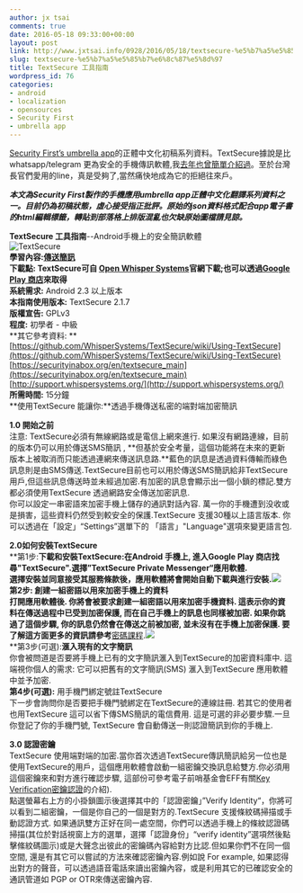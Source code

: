 ```yaml
---
author: jx tsai
comments: true
date: 2016-05-18 09:33:00+00:00
layout: post
link: http://www.jxtsai.info/0928/2016/05/18/textsecure-%e5%b7%a5%e5%85%b7%e6%8c%87%e5%8d%97/
slug: textsecure-%e5%b7%a5%e5%85%b7%e6%8c%87%e5%8d%97
title: TextSecure 工具指南
wordpress_id: 76
categories:
- android
- localization
- opensources
- Security First
- umbrella app
---
```


[Security First’s umbrella app](https://secfirst.org/)的正體中文化初稿系列資料。TextSecure據說是比whatsapp/telegram 更為安全的手機傳訊軟體,我[去年也曾簡單介紹過](http://self.jxtsai.info/2015/03/blog-post_5.html)。至於台灣長官們愛用的line，真是受夠了,當然痛快地成為它的拒絕往來戶。  
  
***本文為Security First製作的手機應用umbrella app正體中文化翻譯系列資料之一。目前仍為初稿狀態，虛心接受指正批評。原始的json資料格式配合app電子書的html編輯標籤，轉貼到部落格上排版混亂也欠缺原始圖檔請見諒。***  
  
**TextSecure 工具指南**--Android手機上的安全簡訊軟體  
![TextSecure](https://2.bp.blogspot.com/-KDiQvTj5r0M/V35CCnLLr9I/AAAAAAAAKVE/mDVQoWARtLQm2DAJ90wVBXVl-tYLjVZRQCLcB/s1600/imagen-textsecure-beta-1ori.jpg)  
**學習內容:[傳送簡訊](umbrella://lesson/sending-a-message)  
**下載點:** TextSecure可自 [Open Whisper Systems](https://whispersystems.org/)官網下載;也可以透過[Google Play 商店](https://play.google.com/store/apps/details?id=org.thoughtcrime.securesms)來取得**  
**系統需求:** Android 2.3 以上版本  
**本指南使用版本:** TextSecure 2.1.7  
**版權宣告:** GPLv3  
**程度:** 初學者 - 中級  
**其它參考資料: **  
[https://github.com/WhisperSystems/TextSecure/wiki/Using-TextSecure](https://github.com/WhisperSystems/TextSecure/wiki/Using-TextSecure)  
[https://securityinabox.org/en/textsecure_main](https://securityinabox.org/en/textsecure_main)  
[http://support.whispersystems.org/](http://support.whispersystems.org/)  
**所需時間:** 15分鐘  
**使用TextSecure 能讓你:**透過手機傳送私密的端對端加密簡訊  
  
**1.0 開始之前**  
注意: TextSecure必須有無線網路或是電信上網來進行. 如果沒有網路連線，目前的版本仍可以用於傳送SMS簡訊 , **但基於安全考量，這個功能將在未來的更新版本上被取消而只能透過連網來傳送訊息路.**藍色的訊息是透過資料傳輸而綠色訊息則是由SMS傳送.TextSecure目前也可以用於傳送SMS簡訊給非TextSecure 用戶,但這些訊息傳送時並未經過加密.有加密的訊息會顯示出一個小鎖的標記.雙方都必須使用TextSecure 透過網路安全傳送加密訊息.  
你可以設定一串密語來加密手機上儲存的通訊對話內容. 萬一你的手機遭到没收或是損害，這些資料仍然受到較安全的保護.TextSecure 支援30種以上語言版本. 你可以透過在「設定」“Settings”選單下的 「語言」"Language"選項來變更語言包.  
  
**2.0如何安裝TextSecure**  
**第1步:**下載和安裝TextSecure:在Android 手機上, 進入Google Play 商店找尋"TextSecure".選擇”TextSecure Private Messenger“應用軟體.  
選擇安裝並同意接受其服務條款後，應用軟體將會開始自動下載與進行安裝.![](http://self.jxtsai.info/tool_textsecure1.png)  
**第2步:** 創建一組密語以用來加密手機上的資料  
打開應用軟體後. 你將會被要求創建一組密語以用來加密手機資料. 這表示你的資料在傳送過程中已受到加密保護, 而在自己手機上的訊息也同樣被加密. 如果你跳過了這個步驟, 你的訊息仍然會在傳送之前被加密, 並未沒有在手機上加密保護. 要了解這方面更多的資訊請參考**[密碼課程](umbrella://lesson/passwords).![](http://self.jxtsai.info/tool_textsecure2.png)  
**第3步(可選):**滙入現有的文字簡訊**  
你會被問道是否要將手機上已有的文字簡訊滙入到TextSecure的加密資料庫中. 這端視你個人的需求: 它可以把舊有的文字簡訊(SMS) 滙入到TextSecure 應用軟體中並予加密.  
**第4步(可選):** 用手機門綁定號註TextSecure  
下一步會詢問你是否要把手機門號綁定在TextSecure的連線註冊. 若其它的使用者也用TextSecure 這可以省下傳SMS簡訊的電信費用. 這是可選的非必要步驟.一旦你登記了你的手機門號, TextSecure 會自動傳送一則認證簡訊到你的手機上.  
  
**3.0 認證密鑰**  
TextSecure 使用端對端的加密.當你首次透過TextSecure傳訊簡訊給另一位也是使用TextSecure的用戶，這個應用軟體會啟動一組密鑰交換訊息給雙方.你必須用這個密鑰來和對方進行確認步驟, 這部份可參考電子前哨基金會EFF有關[Key Verification密鑰認證](https://ssd.eff.org/en/node/37/)的介紹).  
點選螢幕右上方的小掛鎖圖示後選擇其中的「認證密鑰」”Verify Identity“，你將可以看到二組密鑰，一個是你自己的一個是對方的.TextSecure 支援條紋碼掃描或手動認證方式. 如果通訊雙方正好在同一處空間，你們可以透過手機上的條紋認證碼掃描(其位於對話視窗上方的選單，選擇「認證身份」“verify identity”選項然後點擊絛紋碼圖示)或是大聲念出彼此的密鑰碼內容給對方比認.但如果你們不在同一個空間, 還是有其它可以嘗試的方法來確認密鑰內容.例如說 For example, 如果認得出對方的聲音，可以透過語音電話來讀出密鑰內容，或是利用其它的已確認安全的通訊管道如 PGP or OTR來傳送密鑰內容.
